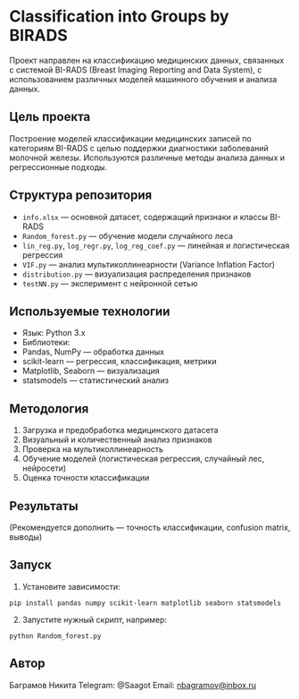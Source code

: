 # Classification into Groups by BIRADS
Проект направлен на классификацию медицинских данных, связанных с системой
BI-RADS (Breast Imaging Reporting and Data System), с использованием различных
моделей машинного обучения и анализа данных.
## Цель проекта
Построение моделей классификации медицинских записей по категориям BI-RADS
с целью поддержки диагностики заболеваний молочной железы. Используются
различные методы анализа данных и регрессионные подходы.
## Структура репозитория
- `info.xlsx` — основной датасет, содержащий признаки и классы BI-RADS
- `Random_forest.py` — обучение модели случайного леса
- `lin_reg.py`, `log_regr.py`, `log_reg_coef.py` — линейная и логистическая
регрессия
- `VIF.py` — анализ мультиколлинеарности (Variance Inflation Factor)
- `distribution.py` — визуализация распределения признаков
- `testNN.py` — эксперимент с нейронной сетью
## Используемые технологии
- Язык: Python 3.x
- Библиотеки:
 - Pandas, NumPy — обработка данных
 - scikit-learn — регрессия, классификация, метрики
 - Matplotlib, Seaborn — визуализация
 - statsmodels — статистический анализ
## Методология
1. Загрузка и предобработка медицинского датасета
2. Визуальный и количественный анализ признаков
3. Проверка на мультиколлинеарность
4. Обучение моделей (логистическая регрессия, случайный лес, нейросети)
5. Оценка точности классификации
## Результаты
(Рекомендуется дополнить — точность классификации, confusion matrix, выводы)
## Запуск
1. Установите зависимости:
 ```
 pip install pandas numpy scikit-learn matplotlib seaborn statsmodels
 ```
2. Запустите нужный скрипт, например:
 ```
 python Random_forest.py
 ```
## Автор
Баграмов Никита
Telegram: @Saagot
Email: nbagramov@inbox.ru
